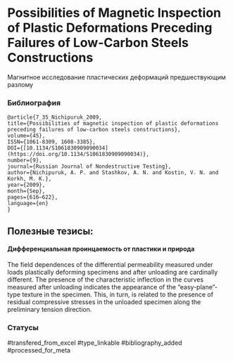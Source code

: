 # Possibilities of Magnetic Inspection of Plastic Deformations Preceding Failures of Low-Carbon Steels Constructions

Магнитное исследование пластических деформаций предшествующим разлому

### Библиография
```
@article{7_35_Nichipuruk_2009,
title={Possibilities of magnetic inspection of plastic deformations preceding failures of low-carbon steels constructions},
volume={45},
ISSN={1061-8309, 1608-3385},
DOI={[10.1134/S1061830909090034](https://doi.org/10.1134/S1061830909090034)},
number={9},
journal={Russian Journal of Nondestructive Testing},
author={Nichipuruk, A. P. and Stashkov, A. N. and Kostin, V. N. and Korkh, M. K.},
year={2009},
month={Sep},
pages={616–622},
language={en}
}
```

## Полезные тезисы:

#### Дифференциальная проинцаемость от пластики и природа
The field dependences of the differential permeability measured under loads plastically deforming specimens and after unloading are cardinally different. The presence of the characteristic inflection in the curves measured after unloading indicates the appearance of the “easy-plane”-type texture in the specimen. This, in turn, is related to the presence of residual compressive stresses in the unloaded specimen along the preliminary tension direction.

### Статусы
#transfered_from_excel 
#type_linkable 
#bibliography_added
#processed_for_meta
